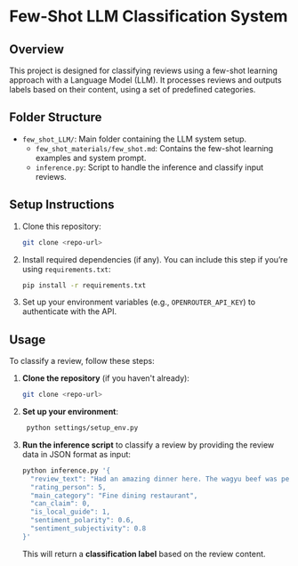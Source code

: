 
# Few-Shot LLM Classification System

## Overview
This project is designed for classifying reviews using a few-shot learning approach with a Language Model (LLM). It processes reviews and outputs labels based on their content, using a set of predefined categories.

## Folder Structure
- `few_shot_LLM/`: Main folder containing the LLM system setup.
  - `few_shot_materials/few_shot.md`: Contains the few-shot learning examples and system prompt.
  - `inference.py`: Script to handle the inference and classify input reviews.

## Setup Instructions
1. Clone this repository:
   ```bash
   git clone <repo-url>
   ```

2. Install required dependencies (if any). You can include this step if you’re using `requirements.txt`:
   ```bash
   pip install -r requirements.txt
   ```

3. Set up your environment variables (e.g., `OPENROUTER_API_KEY`) to authenticate with the API.

## Usage

To classify a review, follow these steps:

1. **Clone the repository** (if you haven't already):
   ```bash
   git clone <repo-url>
   ```

2. **Set up your environment**:
   ```bash
    python settings/setup_env.py
   ```

3. **Run the inference script** to classify a review by providing the review data in JSON format as input:
   ```bash
   python inference.py '{
     "review_text": "Had an amazing dinner here. The wagyu beef was perfectly cooked, and the sommelier recommended an excellent wine pairing. Staff were attentive but not intrusive. Easily one of my top 5 restaurants in Singapore.",
     "rating_person": 5,
     "main_category": "Fine dining restaurant",
     "can_claim": 0,
     "is_local_guide": 1,
     "sentiment_polarity": 0.6,
     "sentiment_subjectivity": 0.8
   }'
   ```
   This will return a **classification label** based on the review content.